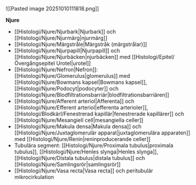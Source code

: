 
![[Pasted image 20251010111818.png]]

**Njure**
- [[Histologi/Njure/Njurbark|Njurbark]] och [[Histologi/Njure/Njurmärg|njurmärg]]
- [[Histologi/Njure/Märgstråle|Märgstråk (märgstrålar)]]
- [[Histologi/Njure/Njurpapill|Njurpapill]] och [[Histologi/Njure/Njurbäcken|njurbäcken]] med [[Histologi/Epitel/Övergångsepitel Urotel|urotel]]
- [[Histologi/Njure/Nefron|Nefron]]: [[Histologi/Njure/Glomerulus|glomerulus]] med [[Histologi/Njure/Bowmans kapsel|Bowmans kapsel]], [[Histologi/Njure/Podocyt|podocyter]] och [[Histologi/Njure/Blodfiltrationsbarriär|blodfiltrationsbarriären]]
- [[Histologi/Njure/Afferent arteriol|Afferenta]] och [[Histologi/Njure/Efferent arteriol|efferenta arterioler]], [[Histologi/Blodkärl/Fenestrerad kapillär|fenestrerade kapillärer]] och [[Histologi/Njure/Mesangiell cell|mesangiella celler]]
- [[Histologi/Njure/Makula densa|Makula densa]] och [[Histologi/Njure/Juxtaglomerulär apparat|juxtaglomerulära apparaten]] med [[Histologi/Njure/Renin|reninproducerande celler]]
- Tubulära segment: [[Histologi/Njure/Proximala tubulus|proximala tubulus]], [[Histologi/Njure/Henles slynga|Henles slynga]], [[Histologi/Njure/Distala tubulus|distala tubulus]] och [[Histologi/Njure/Samlingsrör|samlingsrör]]
- [[Histologi/Njure/Vasa recta|Vasa recta]] och peritubulär mikrocirkulation